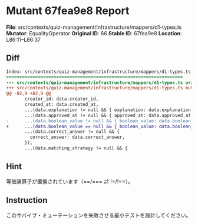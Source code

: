 # Mutant 67fea9e8 Report

**File**: src/contexts/quiz-management/infrastructure/mappers/d1-types.ts
**Mutator**: EqualityOperator
**Original ID**: 66
**Stable ID**: 67fea9e8
**Location**: L86:11–L86:37

## Diff

```diff
Index: src/contexts/quiz-management/infrastructure/mappers/d1-types.ts
===================================================================
--- src/contexts/quiz-management/infrastructure/mappers/d1-types.ts	original
+++ src/contexts/quiz-management/infrastructure/mappers/d1-types.ts	mutated #66
@@ -82,9 +82,9 @@
       creator_id: data.creator_id,
       created_at: data.created_at,
       ...(data.explanation != null && { explanation: data.explanation }),
       ...(data.approved_at != null && { approved_at: data.approved_at }),
-      ...(data.boolean_value != null && { boolean_value: data.boolean_value }),
+      ...(data.boolean_value == null && { boolean_value: data.boolean_value }),
       ...(data.correct_answer != null && {
         correct_answer: data.correct_answer,
       }),
       ...(data.matching_strategy != null && {
```

## Hint

等価演算子が置換されています（==/=== ⇄ !=/!==）。

## Instruction

このサバイブ・ミューテーションを失敗させる最小テストを設計してください。
